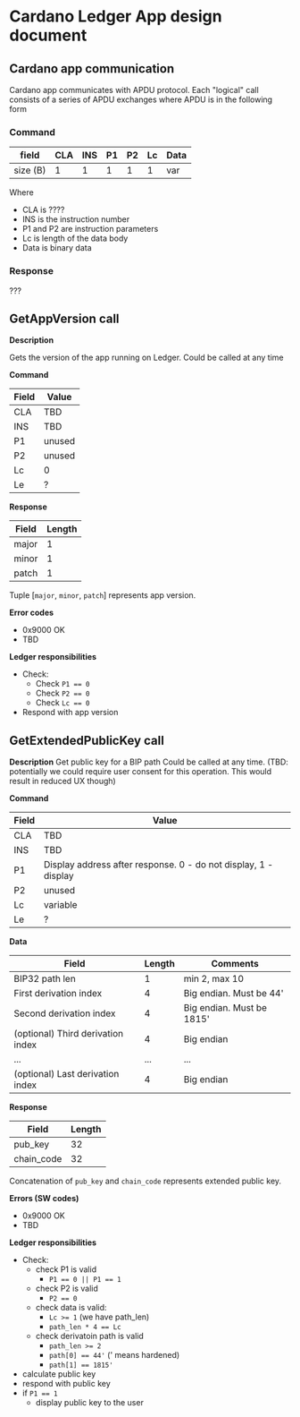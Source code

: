# Cardano Ledger App design document


## Cardano app communication
Cardano app communicates with APDU protocol.
Each "logical" call consists of a series of APDU exchanges where APDU is in the following form

### Command


|field   |CLA|INS|P1 |P2 |Lc |Data|
|--------|---|---|---|---|---|----|
|size (B)| 1 | 1 | 1 | 1 | 1 |var |


Where
- CLA is ????
- INS is the instruction number
- P1 and P2 are instruction parameters
- Lc is length of the data body
- Data is binary data


### Response

???



## GetAppVersion call

**Description**

Gets the version of the app running on Ledger. 
Could be called at any time

**Command**

|Field|Value|
|-----|-----|
| CLA | TBD |
| INS | TBD |
| P1 | unused |
| P2 | unused |
| Lc | 0 |
| Le | ? |

**Response**

|Field|Length|
|-----|-----|
|major| 1 |
|minor| 1 |
|patch| 1 |

Tuple [`major`, `minor`, `patch`] represents app version.


**Error codes**
- 0x9000 OK
- TBD


**Ledger responsibilities**

- Check:
  - Check `P1 == 0`
  - Check `P2 == 0`
  - Check `Lc == 0`
- Respond with app version


## GetExtendedPublicKey call

**Description**
Get public key for a BIP path
Could be called at any time. (TBD: potentially we could require user consent for this operation. This would result in reduced UX though)

**Command**

|Field|Value|
|-----|-----|
| CLA | TBD |
| INS | TBD |
| P1 | Display address after response. 0 - do not display, 1 - display|
| P2 | unused |
| Lc | variable |
| Le | ? |

**Data**

|Field| Length | Comments |
|-----|--------|----------|
| BIP32 path len| 1 | min 2, max 10 |
| First derivation index | 4 | Big endian. Must be 44' |
| Second derivation index | 4 | Big endian. Must be 1815' |
| (optional) Third derivation index | 4 | Big endian |
| ... | ... | ... |
| (optional) Last derivation index | 4 | Big endian |

**Response**

|Field| Length |
|-----|--------|
|pub_key| 32 |
|chain_code| 32 |

Concatenation of `pub_key` and `chain_code` represents extended public key.

**Errors (SW codes)**

- 0x9000 OK
- TBD

**Ledger responsibilities**

- Check:
  - check P1 is valid
    - `P1 == 0 || P1 == 1`
  - check P2 is valid
    - `P2 == 0`
  - check data is valid:
    - `Lc >= 1` (we have path_len)
    - `path_len * 4 == Lc`
  - check derivatoin path is valid
    - `path_len >= 2`
    - `path[0] == 44'` (' means hardened)
    - `path[1] == 1815'`
- calculate public key
- respond with public key
- if `P1 == 1`
  - display public key to the user
